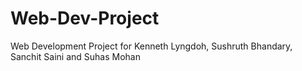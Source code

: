 # Web-Dev-Project
Web Development Project for Kenneth Lyngdoh, Sushruth Bhandary, Sanchit Saini and Suhas Mohan
